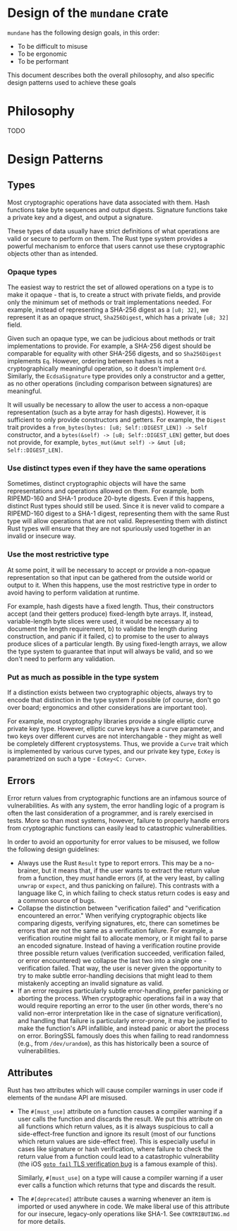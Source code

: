 # Design of the `mundane` crate

`mundane` has the following design goals, in this order:
- To be difficult to misuse
- To be ergonomic
- To be performant

This document describes both the overall philosophy, and also specific design
patterns used to achieve these goals

# Philosophy

TODO

# Design Patterns

## Types

Most cryptographic operations have data associated with them. Hash functions
take byte sequences and output digests. Signature functions take a private key
and a digest, and output a signature.

These types of data usually have strict definitions of what operations are valid
or secure to perform on them. The Rust type system provides a powerful mechanism
to enforce that users cannot use these cryptographic objects other than as
intended.

### Opaque types

The easiest way to restrict the set of allowed operations on a type is to make
it opaque - that is, to create a struct with private fields, and provide only
the minimum set of methods or trait implementations needed. For example, instead
of representing a SHA-256 digest as a `[u8; 32]`, we represent it as an opaque
struct, `Sha256Digest`, which has a private `[u8; 32]` field.

Given such an opaque type, we can be judicious about methods or trait
implementations to provide. For example, a SHA-256 digest should be comparable
for equality with other SHA-256 digests, and so `Sha256Digest` implements `Eq`.
However, ordering between hashes is not a cryptographically meaningful
operation, so it doesn't implement `Ord`. Similarly, the `EcdsaSignature` type
provides only a constructor and a getter, as no other operations (including
comparison between signatures) are meaningful.

It will usually be necessary to allow the user to access a non-opaque
representation (such as a byte array for hash digests). However, it is
sufficient to only provide constructors and getters. For example, the `Digest`
trait provides a `from_bytes(bytes: [u8; Self::DIGEST_LEN]) -> Self`
constructor, and a `bytes(&self) -> [u8; Self::DIGEST_LEN]` getter, but does not
provide, for example, `bytes_mut(&mut self) -> &mut [u8; Self::DIGEST_LEN]`.

### Use distinct types even if they have the same operations

Sometimes, distinct cryptographic objects will have the same representations and
operations allowed on them. For example, both RIPEMD-160 and SHA-1 produce
20-byte digests. Even if this happens, distinct Rust types should still be used.
Since it is never valid to compare a RIPEMD-160 digest to a SHA-1 digest,
representing them with the same Rust type will allow operations that are not
valid. Representing them with distinct Rust types will ensure that they are not
spuriously used together in an invalid or insecure way.

### Use the most restrictive type

At some point, it will be necessary to accept or provide a non-opaque
representation so that input can be gathered from the outside world or output to
it. When this happens, use the most restrictive type in order to avoid having
to perform validation at runtime.

For example, hash digests have a fixed length. Thus, their constructors accept
(and their getters produce) fixed-length byte arrays. If, instead,
variable-length byte slices were used, it would be necessary a) to document the
length requirement, b) to validate the length during construction, and panic if
it failed, c) to promise to the user to always produce slices of a particular
length. By using fixed-length arrays, we allow the type system to guarantee that
input will always be valid, and so we don't need to perform any validation.

### Put as much as possible in the type system

If a distinction exists between two cryptographic objects, always try to encode
that distinction in the type system if possible (of course, don't go over board;
ergonomics and other considerations are important too).

For example, most cryptography libraries provide a single elliptic curve private
key type. However, elliptic curve keys have a curve parameter, and two keys over
different curves are not interchangable - they might as well be completely
different cryptosystems. Thus, we provide a `Curve` trait which is implemented
by various curve types, and our private key type, `EcKey` is parametrized on
such a type - `EcKey<C: Curve>`.

## Errors

Error return values from cryptographic functions are an infamous source of
vulnerabilities. As with any system, the error handling logic of a program is
often the last consideration of a programmer, and is rarely exercised in tests.
More so than most systems, however, failure to properly handle errors from
cryptographic functions can easily lead to catastrophic vulnerabilities.

In order to avoid an opportunity for error values to be misused, we follow
the following design guidelines:
- Always use the Rust `Result` type to report errors. This may be a no-brainer,
  but it means that, if the user wants to extract the return value from a
  function, they *must* handle errors (if, at the very least, by calling
  `unwrap` or `expect`, and thus panicking on failure). This contrasts with a
  language like C, in which failing to check status return codes is easy and a
  common source of bugs.
- Collapse the distinction between "verification failed" and "verification
  encountered an error." When verifying cryptographic objects like comparing
  digests, verifying signatures, etc, there can sometimes be errors that are not
  the same as a verification failure. For example, a verification routine might
  fail to allocate memory, or it might fail to parse an encoded signature.
  Instead of having a verification routine provide three possible return values
  (verification succeeded, verification failed, or error encountered) we
  collapse the last two into a single one - verification failed. That way, the
  user is never given the opportunity to try to make subtle error-handling
  decisions that might lead to them mistakenly accepting an invalid signature as
  valid.
- If an error requires particularly subtle error-handling, prefer panicking or
  aborting the process. When cryptographic operations fail in a way that would
  require reporting an error to the user (in other words, there's no valid
  non-error interpretation like in the case of signature verification), and
  handling that failure is particularly error-prone, it may be justified to make
  the function's API infallible, and instead panic or abort the process on
  error. BoringSSL famously does this when failing to read randomness (e.g.,
  from `/dev/urandom`), as this has historically been a source of
  vulnerabilities.

## Attributes

Rust has two attributes which will cause compiler warnings in user code
if elements of the `mundane` API are misused.
- The `#[must_use]` attribute on a function causes a compiler warning if a user
  calls the function and discards the result. We put this attribute on all
  functions which return values, as it is always suspicious to call a
  side-effect-free function and ignore its result (most of our functions which
  return values are side-effect free). This is especially useful in cases like
  signature or hash verification, where failure to check the return value from a
  function could lead to a catastrophic vulnerability (the iOS [`goto fail` TLS
  verification
  bug](https://nakedsecurity.sophos.com/2014/02/24/anatomy-of-a-goto-fail-apples-ssl-bug-explained-plus-an-unofficial-patch/)
  is a famous example of this).

  Similarly, `#[must_use]` on a type will cause a compiler warning if a user
  ever calls a function which returns that type and discards the result.
- The `#[deprecated]` attribute causes a warning whenever an item is imported or
  used anywhere in code. We make liberal use of this attribute for our insecure,
  legacy-only operations like SHA-1. See `CONTRIBUTING.md` for more details.